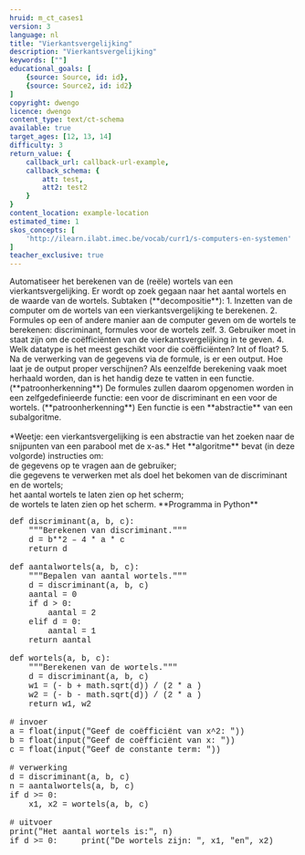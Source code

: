 ```yaml
---
hruid: m_ct_cases1
version: 3
language: nl
title: "Vierkantsvergelijking"
description: "Vierkantsvergelijking"
keywords: [""]
educational_goals: [
    {source: Source, id: id}, 
    {source: Source2, id: id2}
]
copyright: dwengo
licence: dwengo
content_type: text/ct-schema
available: true
target_ages: [12, 13, 14]
difficulty: 3
return_value: {
    callback_url: callback-url-example,
    callback_schema: {
        att: test,
        att2: test2
    }
}
content_location: example-location
estimated_time: 1
skos_concepts: [
    'http://ilearn.ilabt.imec.be/vocab/curr1/s-computers-en-systemen'
]
teacher_exclusive: true
---
```


<context>
Automatiseer het berekenen van de (reële) wortels van een vierkantsvergelijking. Er wordt op zoek gegaan naar het aantal wortels en de waarde van de wortels.
</context>
<decomposition>
Subtaken (**decompositie**):
1. Inzetten van de computer om de wortels van een vierkantsvergelijking te berekenen. 
2. Formules op een of andere manier aan de computer geven om de wortels te berekenen: discriminant, formules voor de wortels zelf.
3. Gebruiker moet in staat zijn om de coëfficiënten van de vierkantsvergelijking in te geven.
4. Welk datatype is het meest geschikt voor die coëfficiënten? Int of float?
5. Na de verwerking van de gegevens via de formule, is er een output. Hoe laat je de output proper verschijnen?
</decomposition>
<patternRecognition>
Als eenzelfde berekening vaak moet herhaald worden, dan is het handig deze te vatten in een functie. (**patroonherkenning**)
De formules zullen daarom opgenomen worden in een zelfgedefinieerde functie: een voor de discriminant en een voor de wortels.
 (**patroonherkenning**)
</patternRecognition>
<abstraction>
Een functie is een **abstractie** van een subalgoritme.<br><br>
*Weetje: een vierkantsvergelijking is een abstractie van het zoeken naar de snijpunten van een parabool met de x-as.*
</abstraction>
<algorithms>
Het **algoritme** bevat (in deze volgorde) instructies om:<br>
de gegevens op te vragen aan de gebruiker;<br>
die gegevens te verwerken met als doel het bekomen van de discriminant en de wortels;<br>
het aantal wortels te laten zien op het scherm;<br>
de wortels te laten zien op het scherm. 
</algorithms>
<implementation>
**Programma in Python**<br>
<div class="alert alert-box alert-secondary"><p style="  font-family: 'Courier New', monospace;">
def discriminant(a, b, c):<br>
&nbsp;&nbsp;&nbsp;&nbsp;"""Berekenen van discriminant."""<br>
&nbsp;&nbsp;&nbsp;&nbsp;d = b**2 – 4 * a * c<br>
&nbsp;&nbsp;&nbsp;&nbsp;return d<br><br>
def aantalwortels(a, b, c):<br>
&nbsp;&nbsp;&nbsp;&nbsp;"""Bepalen van aantal wortels."""<br>
&nbsp;&nbsp;&nbsp;&nbsp;d = discriminant(a, b, c)<br>
&nbsp;&nbsp;&nbsp;&nbsp;aantal = 0<br>
&nbsp;&nbsp;&nbsp;&nbsp;if d > 0: <br>
&nbsp;&nbsp;&nbsp;&nbsp;&nbsp;&nbsp;&nbsp;&nbsp;aantal = 2<br>
&nbsp;&nbsp;&nbsp;&nbsp;elif d = 0:<br>
&nbsp;&nbsp;&nbsp;&nbsp;&nbsp;&nbsp;&nbsp;&nbsp;aantal = 1  <br>
&nbsp;&nbsp;&nbsp;&nbsp;return aantal<br><br>
def wortels(a, b, c):<br>
&nbsp;&nbsp;&nbsp;&nbsp;"""Berekenen van de wortels."""<br>
&nbsp;&nbsp;&nbsp;&nbsp;d = discriminant(a, b, c)<br>
&nbsp;&nbsp;&nbsp;&nbsp;w1 = (- b + math.sqrt(d)) / (2 * a )<br>
&nbsp;&nbsp;&nbsp;&nbsp;w2 = (- b - math.sqrt(d)) / (2 * a )<br>
&nbsp;&nbsp;&nbsp;&nbsp;return w1, w2<br><br>
# invoer<br>
a = float(input("Geef de coëfficiënt van x^2: "))<br>
b = float(input("Geef de coëfficiënt van x: "))<br>
c = float(input("Geef de constante term: "))<br><br>
# verwerking<br>
d = discriminant(a, b, c)<br>
n = aantalwortels(a, b, c)<br>
if d >= 0:<br>
&nbsp;&nbsp;&nbsp;&nbsp;x1, x2 = wortels(a, b, c)<br><br>
# uitvoer<br>
print("Het aantal wortels is:", n)<br>
if d >= 0:
&nbsp;&nbsp;&nbsp;&nbsp;print("De wortels zijn: ", x1, "en", x2)
</p>
</div>
</implementation>

